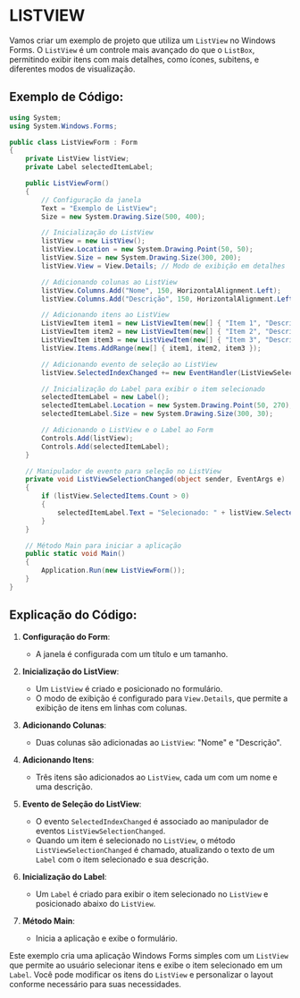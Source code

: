 # LISTVIEW
Vamos criar um exemplo de projeto que utiliza um `ListView` no Windows Forms. O `ListView` é um controle mais avançado do que o `ListBox`, permitindo exibir itens com mais detalhes, como ícones, subitens, e diferentes modos de visualização.

## Exemplo de Código:
```csharp
using System;
using System.Windows.Forms;

public class ListViewForm : Form
{
    private ListView listView;
    private Label selectedItemLabel;

    public ListViewForm()
    {
        // Configuração da janela
        Text = "Exemplo de ListView";
        Size = new System.Drawing.Size(500, 400);

        // Inicialização do ListView
        listView = new ListView();
        listView.Location = new System.Drawing.Point(50, 50);
        listView.Size = new System.Drawing.Size(300, 200);
        listView.View = View.Details; // Modo de exibição em detalhes

        // Adicionando colunas ao ListView
        listView.Columns.Add("Nome", 150, HorizontalAlignment.Left);
        listView.Columns.Add("Descrição", 150, HorizontalAlignment.Left);

        // Adicionando itens ao ListView
        ListViewItem item1 = new ListViewItem(new[] { "Item 1", "Descrição do Item 1" });
        ListViewItem item2 = new ListViewItem(new[] { "Item 2", "Descrição do Item 2" });
        ListViewItem item3 = new ListViewItem(new[] { "Item 3", "Descrição do Item 3" });
        listView.Items.AddRange(new[] { item1, item2, item3 });

        // Adicionando evento de seleção ao ListView
        listView.SelectedIndexChanged += new EventHandler(ListViewSelectionChanged);

        // Inicialização do Label para exibir o item selecionado
        selectedItemLabel = new Label();
        selectedItemLabel.Location = new System.Drawing.Point(50, 270);
        selectedItemLabel.Size = new System.Drawing.Size(300, 30);

        // Adicionando o ListView e o Label ao Form
        Controls.Add(listView);
        Controls.Add(selectedItemLabel);
    }

    // Manipulador de evento para seleção no ListView
    private void ListViewSelectionChanged(object sender, EventArgs e)
    {
        if (listView.SelectedItems.Count > 0)
        {
            selectedItemLabel.Text = "Selecionado: " + listView.SelectedItems[0].Text + " - " + listView.SelectedItems[0].SubItems[1].Text;
        }
    }

    // Método Main para iniciar a aplicação
    public static void Main()
    {
        Application.Run(new ListViewForm());
    }
}
```

## Explicação do Código:
1. **Configuração do Form**:
   - A janela é configurada com um título e um tamanho.

2. **Inicialização do ListView**:
   - Um `ListView` é criado e posicionado no formulário.
   - O modo de exibição é configurado para `View.Details`, que permite a exibição de itens em linhas com colunas.

3. **Adicionando Colunas**:
   - Duas colunas são adicionadas ao `ListView`: "Nome" e "Descrição".

4. **Adicionando Itens**:
   - Três itens são adicionados ao `ListView`, cada um com um nome e uma descrição.

5. **Evento de Seleção do ListView**:
   - O evento `SelectedIndexChanged` é associado ao manipulador de eventos `ListViewSelectionChanged`.
   - Quando um item é selecionado no `ListView`, o método `ListViewSelectionChanged` é chamado, atualizando o texto de um `Label` com o item selecionado e sua descrição.

6. **Inicialização do Label**:
   - Um `Label` é criado para exibir o item selecionado no `ListView` e posicionado abaixo do `ListView`.

7. **Método Main**:
   - Inicia a aplicação e exibe o formulário.

Este exemplo cria uma aplicação Windows Forms simples com um `ListView` que permite ao usuário selecionar itens e exibe o item selecionado em um `Label`. Você pode modificar os itens do `ListView` e personalizar o layout conforme necessário para suas necessidades.